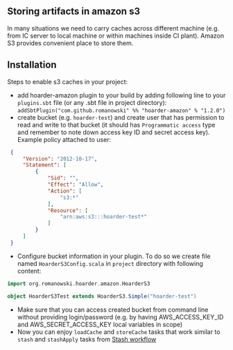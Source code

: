 ## Storing artifacts in amazon s3

In many situations we need to carry caches across different machine (e.g. from IC server to local machine or within machines inside CI plant). Amazon S3 provides convenient place to store them.

## Installation

Steps to enable s3 caches in your project:

 - add hoarder-amazon plugin to your build by adding following line to your `plugins.sbt` file (or any .sbt file in project directory): `addSbtPlugin("com.github.romanowski" %% "hoarder-amazon" % "1.2.0")`
 - create bucket (e.g. `hoarder-test`) and create user that has permission to read and write to that bucket (it should has `Programmatic access` type and remember to note down access key ID and secret access key). Example policy attached to user:
 ```json
  {
      "Version": "2012-10-17",
      "Statement": [
          {
              "Sid": "",
              "Effect": "Allow",
              "Action": [
                  "s3:*"
              ],
              "Resource": [
                  "arn:aws:s3:::hoarder-test*"
              ]
          }
      ]
  }
 ```
 - Configure bucket information in your plugin. To do so we create file named `HoarderS3Config.scala` in `project` directory with following content:
 ```scala
import org.romanowski.hoarder.amazon.HoarderS3 

object HoarderS3Test extends HoarderS3.Simple("hoarder-test")
 ```
 - Make sure that you can access created bucket from command line without providing login/password (e.g. by having AWS_ACCESS_KEY_ID and AWS_SECRET_ACCESS_KEY local variables in scope)
 - Now you can enjoy `loadCache` and `storeCache` tasks that work similar to `stash` and `stashApply` tasks from [Stash workflow](stash.md) 